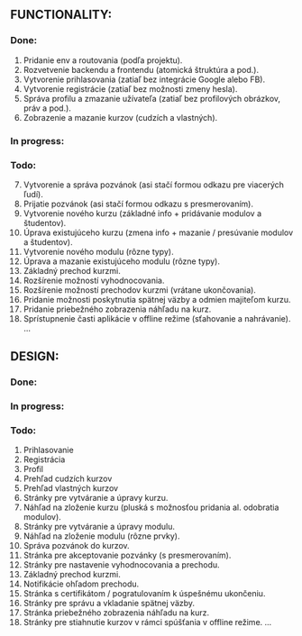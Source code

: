 ## FUNCTIONALITY:

### Done:
01. Pridanie env a routovania (podľa projektu).
02. Rozvetvenie backendu a frontendu (atomická štruktúra a pod.).
03. Vytvorenie prihlasovania (zatiaľ bez integrácie Google alebo FB).
04. Vytvorenie registrácie (zatiaľ bez možnosti zmeny hesla).
05. Správa profilu a zmazanie užívateľa (zatiaľ bez profilových obrázkov, práv a pod.).
06. Zobrazenie a mazanie kurzov (cudzích a vlastných).

### In progress:

### Todo:
07. Vytvorenie a správa pozvánok (asi stačí formou odkazu pre viacerých ľudí).
08. Prijatie pozvánok (asi stačí formou odkazu s presmerovaním).
09. Vytvorenie nového kurzu (základné info + pridávanie modulov a študentov).
10. Úprava existujúceho kurzu (zmena info + mazanie / presúvanie modulov a študentov).
11. Vytvorenie nového modulu (rôzne typy).
12. Úprava a mazanie existujúceho modulu (rôzne typy).
13. Základný prechod kurzmi.
14. Rozšírenie možností vyhodnocovania.
15. Rozšírenie možností prechodov kurzmi (vrátane ukončovania).
16. Pridanie možnosti poskytnutia spätnej väzby a odmien majiteľom kurzu.
17. Pridanie priebežného zobrazenia náhľadu na kurz.
18. Sprístupnenie časti aplikácie v offline režime (sťahovanie a nahrávanie).
...


## DESIGN:

### Done:

### In progress:

### Todo:
01. Prihlasovanie
02. Registrácia
03. Profil
04. Prehľad cudzích kurzov
05. Prehľad vlastných kurzov
06. Stránky pre vytváranie a úpravy kurzu.
07. Náhľad na zloženie kurzu (pluská s možnosťou pridania al. odobratia modulov).
08. Stránky pre vytváranie a úpravy modulu.
09. Náhľad na zloženie modulu (rôzne prvky).
10. Správa pozvánok do kurzov.
11. Stránka pre akceptovanie pozvánky (s presmerovaním).
12. Stránky pre nastavenie vyhodnocovania a prechodu.
13. Základný prechod kurzmi.
14. Notifikácie ohľadom prechodu.
15. Stránka s certifikátom / pogratulovaním k úspešnému ukončeniu.
16. Stránky pre správu a vkladanie spätnej väzby.
17. Stránka priebežného zobrazenia náhľadu na kurz.
18. Stránky pre stiahnutie kurzov v rámci spúšťania v offline režime.
...
